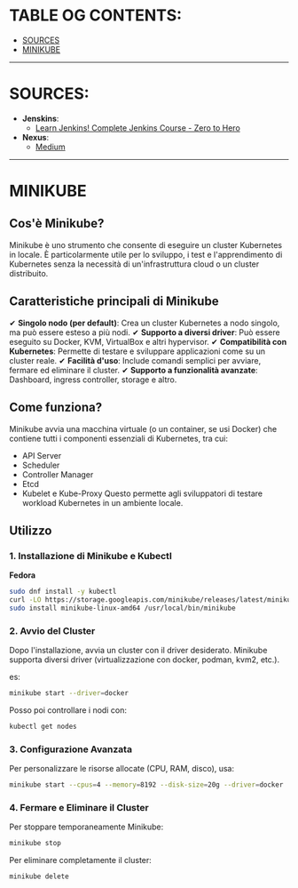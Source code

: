 # TABLE OG CONTENTS:
- [SOURCES](#sources)
- [MINIKUBE](#minikube)


***

# SOURCES:
- **Jenskins**:
    - [Learn Jenkins! Complete Jenkins Course - Zero to Hero](https://www.youtube.com/watch?v=6YZvp2GwT0A)
- **Nexus**:
    - [Medium](https://medium.com/@chiemelaumeh1/install-sonatype-nexus-3-using-docker-compose-setup-nexus-repository-manager-for-node-js-project-47a3c5efe1ee)



***
# MINIKUBE

## Cos'è Minikube?
Minikube è uno strumento che consente di eseguire un cluster Kubernetes in locale. È particolarmente utile per lo sviluppo, i test e l'apprendimento di Kubernetes senza la necessità di un'infrastruttura cloud o un cluster distribuito.

## Caratteristiche principali di Minikube
✔ **Singolo nodo (per default)**: Crea un cluster Kubernetes a nodo singolo, ma può essere esteso a più nodi.
✔ **Supporto a diversi driver**: Può essere eseguito su Docker, KVM, VirtualBox e altri hypervisor.
✔ **Compatibilità con Kubernetes**: Permette di testare e sviluppare applicazioni come su un cluster reale.
✔ **Facilità d'uso**: Include comandi semplici per avviare, fermare ed eliminare il cluster.
✔ **Supporto a funzionalità avanzate**: Dashboard, ingress controller, storage e altro.


## Come funziona?
Minikube avvia una macchina virtuale (o un container, se usi Docker) che contiene tutti i componenti essenziali di Kubernetes, tra cui:

- API Server
- Scheduler
- Controller Manager
- Etcd
- Kubelet e Kube-Proxy
Questo permette agli sviluppatori di testare workload Kubernetes in un ambiente locale.

## Utilizzo
### 1. Installazione di Minikube e Kubectl

**Fedora**
```bash
sudo dnf install -y kubectl
curl -LO https://storage.googleapis.com/minikube/releases/latest/minikube-linux-amd64
sudo install minikube-linux-amd64 /usr/local/bin/minikube
```

### 2. Avvio del Cluster
Dopo l'installazione, avvia un cluster con il driver desiderato. Minikube supporta diversi driver (virtualizzazione con docker, podman, kvm2, etc.).

es:
```bash
minikube start --driver=docker
```

Posso poi controllare i nodi con:
```bash
kubectl get nodes
```

### 3. Configurazione Avanzata
Per personalizzare le risorse allocate (CPU, RAM, disco), usa:
```bash
minikube start --cpus=4 --memory=8192 --disk-size=20g --driver=docker
```

### 4. Fermare e Eliminare il Cluster
Per stoppare temporaneamente Minikube:
```bash
minikube stop
```

Per eliminare completamente il cluster:
```bash
minikube delete
```